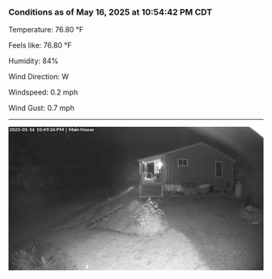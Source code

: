 ### Conditions as of May 16, 2025 at 10:54:42 PM CDT 

Temperature: 76.80 &deg;F

Feels like: 76.80 &deg;F

Humidity: 84%

Wind Direction: W

Windspeed: 0.2 mph

Wind Gust: 0.7 mph

---

<img src="./images/latest.jpeg"/>

